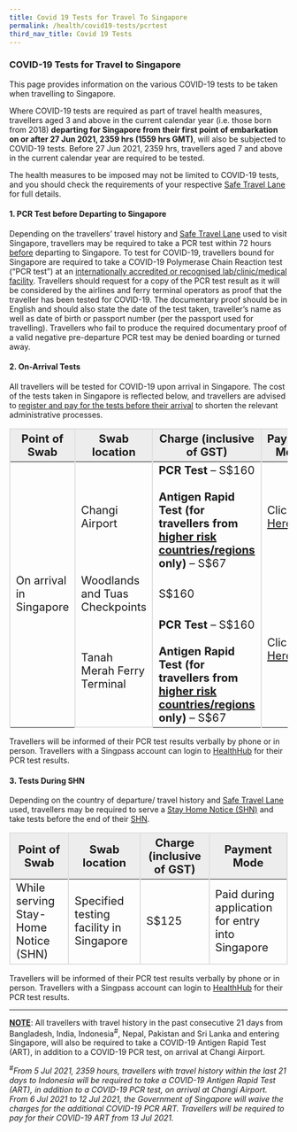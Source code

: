 ```yaml
---
title: Covid 19 Tests for Travel To Singapore
permalink: /health/covid19-tests/pcrtest
third_nav_title: Covid 19 Tests
---
```

### COVID-19 Tests for Travel to Singapore

This page provides information on the various COVID-19 tests to be taken when travelling to Singapore.

Where COVID-19 tests are required as part of travel health measures, travellers aged 3 and above in the current calendar year (i.e. those born from 2018) <b>departing for Singapore from their first point of embarkation on or after 27 Jun 2021, 2359 hrs (1559 hrs GMT)</b>,  will also be subjected to COVID-19 tests. Before 27 Jun 2021, 2359 hrs, travellers aged 7 and above in the current calendar year are required to be tested.

The health measures to be imposed may not be limited to COVID-19 tests, and you should check the requirements of your respective <a href="/arriving/overview">Safe Travel Lane</a> for full details.


#### 1. PCR Test before Departing to Singapore

Depending on the travellers’ travel history and [Safe Travel Lane](/arriving/overview) used to visit Singapore, travellers may be required to take a PCR test within 72 hours <u>before</u> departing to Singapore. To test for COVID-19, travellers bound for Singapore are required to take a COVID-19 Polymerase Chain Reaction test (“PCR test”) at an [internationally accredited or recognised lab/clinic/medical facility](https://www.moh.gov.sg/covid-19/accreditation-bodies-for-covid-19-testing). Travellers should request for a copy of the PCR test result as it will be considered by the airlines and ferry terminal operators as proof that the traveller has been tested for COVID-19. The documentary proof should be in English and should also state the date of the test taken, traveller’s name as well as date of birth or passport number (per the passport used for travelling). Travellers who fail to produce the required documentary proof of a valid negative pre-departure PCR test may be denied boarding or turned away.

<div id="price"></div>

#### 2. On-Arrival Tests

All travellers will be tested for COVID-19 upon arrival in Singapore. The cost of the tests taken in Singapore is reflected below, and travellers are advised to <u>register and pay for the tests before their arrival</u> to shorten the relevant administrative processes.

<table>
  <thead>
    <tr>
      <th style="font-size:20px; margin-top:0px; margin-bottom:0px; border-left:2px solid #E0E0E0; border-top:2px solid #E0E0E0; border-right:2px solid #E0E0E0; background-color:#EDEDED;" ><b>Point of Swab</b></th>
      <th style="font-size:20px; margin-top:0px; margin-bottom:0px; border-top:2px solid #E0E0E0; border-right:2px solid #E0E0E0;  background-color:#EDEDED;"><b>Swab location</b></th>
       <th style="font-size:20px; margin-top:0px; margin-bottom:0px; border-top:2px solid #E0E0E0; border-right:2px solid #E0E0E0;  background-color:#EDEDED;"><b>Charge (inclusive of GST)</b></th>
        <th style="font-size:20px; margin-top:0px; margin-bottom:0px; border-top:2px solid #E0E0E0; border-right:2px solid #E0E0E0;  background-color:#EDEDED;"><b>Payment Mode</b></th>
    </tr>
  </thead>
  <tbody>
    <tr>
      <td rowspan="3" style="font-size:20px; margin-top:0px; margin-bottom:0px; border-left:2px solid #E0E0E0; border-right:2px solid #E0E0E0;">On arrival in Singapore</td>
      <td style="font-size:20px; margin-top:0px; margin-bottom:0px; border-right:2px solid #E0E0E0;">Changi Airport</td>
       <td style="font-size:20px; margin-top:0px; margin-bottom:0px; border-right:2px solid #E0E0E0;"><b>PCR Test</b> – S$160<br/><br/><b>Antigen Rapid Test  (for travellers from <a href="/health/covid19-tests/pcrtest#note">higher risk countries/regions</a> only)</b> – S$67</td>
        <td style="font-size:20px; margin-top:0px; margin-bottom:0px; border-right:2px solid #E0E0E0;">Click <a href="https://safetravel.changiairport.com/#/">Here</a></td>
    </tr>
        <tr>
      <td style="font-size:20px; margin-top:0px; margin-bottom:0px;border-right:2px solid #E0E0E0;">Woodlands and Tuas Checkpoints</td>
					<td  style="font-size:20px; margin-top:0px; margin-bottom:0px;border-right:2px solid #E0E0E0;">S$160</td>
					<td rowspan="2" style="font-size:20px; margin-top:0px; margin-bottom:0px;border-right:2px solid #E0E0E0;">Click <a href="https://t.2c2p.com/express/parkwayshenton">Here</a></td>
		</tr>
        <tr>
      <td style="font-size:20px; margin-top:0px; margin-bottom:0px; border-right:2px solid #E0E0E0;border-bottom:2px solid #E0E0E0;">Tanah Merah Ferry Terminal</td>
			<td  style="font-size:20px; margin-top:0px; margin-bottom:0px; border-right:2px solid #E0E0E0;"><b>PCR Test</b> – S$160<br/><br/><b>Antigen Rapid Test  (for travellers from <a href="/health/covid19-tests/pcrtest#note">higher risk countries/regions</a> only)</b> – S$67</td>
    </tr>     
  </tbody>
  </table>

Travellers will be informed of their PCR test results verbally by phone or in person. Travellers with a Singpass account can login to [HealthHub](https://www.healthhub.sg/HealtheServices) for their PCR test results.

#### 3. Tests During SHN

Depending on the country of departure/ travel history and <a href="/arriving/overview">Safe Travel Lane</a> used, travellers may be required to serve a <a href="/health/shn">Stay Home Notice (SHN)</a> and take tests before the end of their <a href="/health/shn/sdf">SHN</a>.

<table>
 <thead>
    <tr>
      <th style="font-size:20px; margin-top:0px; margin-bottom:0px; border-left:2px solid #E0E0E0; border-top:2px solid #E0E0E0; border-right:2px solid #E0E0E0; background-color:#EDEDED;">Point of Swab</th>
      <th style="font-size:20px; margin-top:0px; margin-bottom:0px; border-top:2px solid #E0E0E0; border-right:2px solid #E0E0E0;background-color:#EDEDED;">Swab location</th>
       <th style="font-size:20px; margin-top:0px; margin-bottom:0px; border-top:2px solid #E0E0E0; border-right:2px solid #E0E0E0;background-color:#EDEDED;">Charge (inclusive of GST)</th>
        <th style="font-size:20px; margin-top:0px; margin-bottom:0px; border-top:2px solid #E0E0E0; border-right:2px solid #E0E0E0;background-color:#EDEDED;">Payment Mode</th>
    </tr>
  </thead>
	 <tbody>
	 <tr>
      <td style="font-size:20px; margin-top:0px; margin-bottom:0px;border-left:2px solid #E0E0E0; border-right:2px solid #E0E0E0;border-bottom:2px solid #E0E0E0;">While serving Stay-Home Notice (SHN)</td>
      <td style="font-size:20px; margin-top:0px; margin-bottom:0px;border-right:2px solid #E0E0E0;border-bottom:2px solid #E0E0E0;">Specified testing facility in Singapore</td>
      <td style="font-size:20px; margin-top:0px; margin-bottom:0px;border-right:2px solid #E0E0E0;border-bottom:2px solid #E0E0E0;">S$125</td>
      <td style="font-size:20px; margin-top:0px; margin-bottom:0px;border-right:2px solid #E0E0E0;border-bottom:2px solid #E0E0E0;">Paid during application for entry into Singapore </td>
    </tr>
	</tbody>
	</table>
	
Travellers will be informed of their PCR test results verbally by phone or in person. Travellers with a Singpass account can login to [HealthHub](https://www.healthhub.sg/HealtheServices) for their PCR test results.

---

<div id="note"></div>

<b><u>NOTE</u></b>: All travellers with travel history in the past consecutive 21 days from Bangladesh, India, Indonesia<sup>#</sup>, Nepal, Pakistan and Sri Lanka and entering Singapore, will also be required to take a COVID-19 Antigen Rapid Test (ART), in addition to a COVID-19 PCR test, on arrival at Changi Airport.

<sup>#</sup><i>From 5 Jul 2021, 2359 hours, travellers with travel history within the last 21 days to Indonesia will be required to take a COVID-19 Antigen Rapid Test (ART), in addition to a COVID-19 PCR test, on arrival at Changi Airport. From 6 Jul 2021 to 12 Jul 2021, the Government of Singapore will waive the charges for the additional COVID-19 PCR ART. Travellers will be required to pay for their COVID-19 ART from 13 Jul 2021.</i>